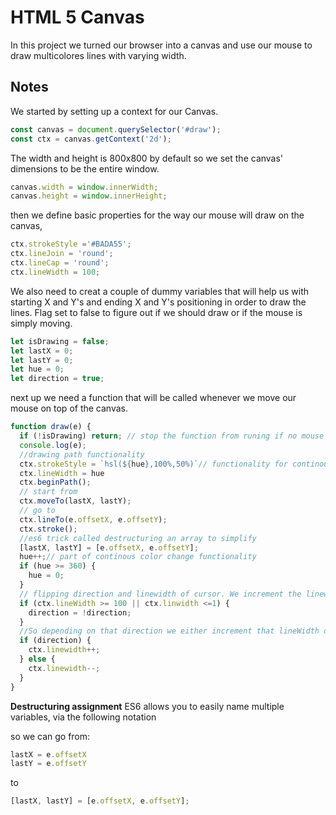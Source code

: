 # HTML 5 Canvas 
In this project we turned our browser into a canvas and use our mouse to draw multicolores lines with varying width.

## Notes

We started by setting up a context for our Canvas. 
```javascript
const canvas = document.querySelector('#draw');
const ctx = canvas.getContext('2d');
```
The width and height is 800x800 by default so we set the canvas' dimensions to be the entire window.  
```javascript
canvas.width = window.innerWidth;
canvas.height = window.innerHeight;
```

then we define basic properties for the way our mouse will draw on the canvas,
```javascript
ctx.strokeStyle ='#BADA55';
ctx.lineJoin = 'round';
ctx.lineCap = 'round';
ctx.lineWidth = 100;
```
We also need to creat a couple of dummy variables that will help us with starting X and Y's and ending X and Y's positioning in order to draw the lines. Flag set to false to figure out if we should draw or if the mouse is simply moving.

```javascript
let isDrawing = false;
let lastX = 0;
let lastY = 0;
let hue = 0;
let direction = true;
```
next up we need a function that will be called whenever we move our mouse on top of the canvas.

```javascript
function draw(e) {
  if (!isDrawing) return; // stop the function from runing if no mouse down
  console.log(e);
  //drawing path functionality
  ctx.strokeStyle = `hsl(${hue},100%,50%)`// functionality for continous color change
  ctx.lineWidth = hue
  ctx.beginPath();
  // start from
  ctx.moveTo(lastX, lastY);
  // go to
  ctx.lineTo(e.offsetX, e.offsetY);
  ctx.stroke();
  //es6 trick called destructuring an array to simplify
  [lastX, lastY] = [e.offsetX, e.offsetY];
  hue++;// part of continous color change functionality
  if (hue >= 360) {
    hue = 0;
  }
  // flipping direction and linewidth of cursor. We increment the linewidth from 1 to 100, but once we hit a 100 we are going back down from 100 lineWidth to 1. Hence if 100 > or < 1 flip direction.
  if (ctx.lineWidth >= 100 || ctx.linwidth <=1) {
    direction = !direction;
  }
  //So depending on that direction we either increment that lineWidth or decrement it.
  if (direction) {
    ctx.linewidth++;
  } else {
    ctx.linewidth--;
  }
}
```
**Destructuring assignment**
ES6 allows you to easily name multiple variables, via the following notation

so we can go from:
```javascript
lastX = e.offsetX
lastY = e.offsetY
```
to 

```javascript
[lastX, lastY] = [e.offsetX, e.offsetY];
```
